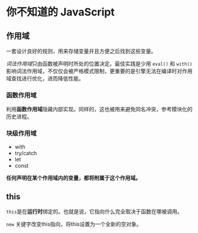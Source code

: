 # 你不知道的 JavaScript 

## 作用域

一套设计良好的规则，用来存储变量并且方便之后找到这些变量。

*词法作用域*只由函数被声明时所处的位置决定。最佳实践是少用 `eval()` 和 `with()` 影响词法作用域，不仅仅会被严格模式限制，更重要的是引擎无法在编译时对作用域查找进行优化，进而降低性能。

### 函数作用域

利用**函数作用域**隐藏内部实现。同样的，这也被用来避免同名冲突，参考模块化的历史进程。

### 块级作用域

- with
- try/catch
- let
- const

**任何声明在某个作用域内的变量，都将附属于这个作用域。**

## this

`this`是在**运行时**绑定的。也就是说，它指向什么完全取决于函数在哪被调用。

`new` 关键字改变this指向，将this设置为一个全新的空对象。
